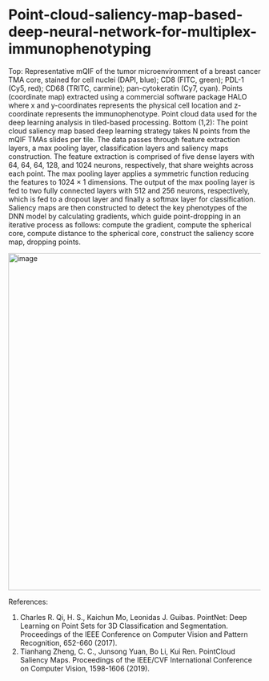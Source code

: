 # Point-cloud-saliency-map-based-deep-neural-network-for-multiplex-immunophenotyping

Top: Representative mQIF of the tumor microenvironment of a breast cancer TMA core, stained for cell nuclei (DAPI, blue); CD8 (FITC, green); PDL-1 (Cy5, red); CD68 (TRITC, carmine); pan-cytokeratin (Cy7, cyan). Points (coordinate map) extracted using a commercial software package HALO where x and y-coordinates represents the physical cell location and z-coordinate represents the immunophenotype. Point cloud data used for the deep learning analysis in tiled-based processing. Bottom (1,2): The point cloud saliency map based deep learning strategy takes N points from the mQIF TMAs slides per tile. The data passes through feature extraction layers, a max pooling layer, classification layers and saliency maps construction. The feature extraction is comprised of five dense layers with 64, 64, 64, 128, and 1024 neurons, respectively, that share weights across each point. The max pooling layer applies a symmetric function reducing the features to 1024 × 1 dimensions. The output of the max pooling layer is fed to two fully connected layers with 512 and 256 neurons, respectively, which is fed to a dropout layer and finally a softmax layer for classification. Saliency maps are then constructed to detect the key phenotypes of the DNN model by calculating gradients, which guide point-dropping in an iterative process as follows: compute the gradient, compute the spherical core, compute distance to the spherical core, construct the saliency score map, dropping points.

<img width="672" alt="image" src="https://github.com/user-attachments/assets/4a06a653-7895-4e25-a087-1ff15a9edb54" />


References:
1.	Charles R. Qi, H. S., Kaichun Mo, Leonidas J. Guibas. PointNet: Deep Learning on Point Sets for 3D Classification and Segmentation. Proceedings of the IEEE Conference on Computer Vision and Pattern Recognition, 652-660 (2017).
2.	Tianhang Zheng, C. C., Junsong Yuan, Bo Li, Kui Ren. PointCloud Saliency Maps. Proceedings of the IEEE/CVF International Conference on Computer Vision, 1598-1606 (2019).


